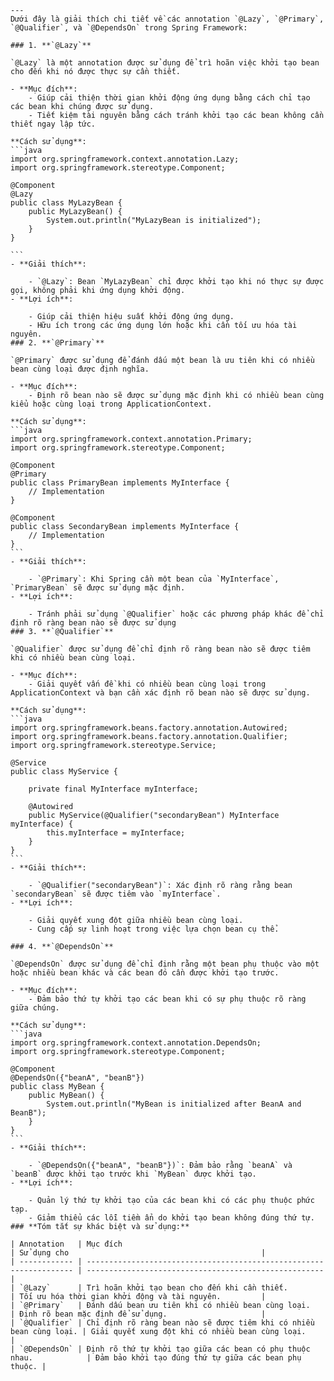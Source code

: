 	
	---
	Dưới đây là giải thích chi tiết về các annotation `@Lazy`, `@Primary`, `@Qualifier`, và `@DependsOn` trong Spring Framework:
	
	### 1. **`@Lazy`**
	
	`@Lazy` là một annotation được sử dụng để trì hoãn việc khởi tạo bean cho đến khi nó được thực sự cần thiết.
	
	- **Mục đích**:
	    - Giúp cải thiện thời gian khởi động ứng dụng bằng cách chỉ tạo các bean khi chúng được sử dụng.
	    - Tiết kiệm tài nguyên bằng cách tránh khởi tạo các bean không cần thiết ngay lập tức.
	
	**Cách sử dụng**:
	```java
	import org.springframework.context.annotation.Lazy;
	import org.springframework.stereotype.Component;
	
	@Component
	@Lazy
	public class MyLazyBean {
	    public MyLazyBean() {
	        System.out.println("MyLazyBean is initialized");
	    }
	}
	
	```
	- **Giải thích**:
	    
	    - `@Lazy`: Bean `MyLazyBean` chỉ được khởi tạo khi nó thực sự được gọi, không phải khi ứng dụng khởi động.
	- **Lợi ích**:
	    
	    - Giúp cải thiện hiệu suất khởi động ứng dụng.
	    - Hữu ích trong các ứng dụng lớn hoặc khi cần tối ưu hóa tài nguyên.
	### 2. **`@Primary`**
	
	`@Primary` được sử dụng để đánh dấu một bean là ưu tiên khi có nhiều bean cùng loại được định nghĩa.
	
	- **Mục đích**:
	    - Định rõ bean nào sẽ được sử dụng mặc định khi có nhiều bean cùng kiểu hoặc cùng loại trong ApplicationContext.
	
	**Cách sử dụng**:
	```java
	import org.springframework.context.annotation.Primary;
	import org.springframework.stereotype.Component;
	
	@Component
	@Primary
	public class PrimaryBean implements MyInterface {
	    // Implementation
	}
	
	@Component
	public class SecondaryBean implements MyInterface {
	    // Implementation
	}
	```
	- **Giải thích**:
	    
	    - `@Primary`: Khi Spring cần một bean của `MyInterface`, `PrimaryBean` sẽ được sử dụng mặc định.
	- **Lợi ích**:
	    
	    - Tránh phải sử dụng `@Qualifier` hoặc các phương pháp khác để chỉ định rõ ràng bean nào sẽ được sử dụng
	### 3. **`@Qualifier`**
	
	`@Qualifier` được sử dụng để chỉ định rõ ràng bean nào sẽ được tiêm khi có nhiều bean cùng loại.
	
	- **Mục đích**:
	    - Giải quyết vấn đề khi có nhiều bean cùng loại trong ApplicationContext và bạn cần xác định rõ bean nào sẽ được sử dụng.
	
	**Cách sử dụng**:
	```java
	import org.springframework.beans.factory.annotation.Autowired;
	import org.springframework.beans.factory.annotation.Qualifier;
	import org.springframework.stereotype.Service;
	
	@Service
	public class MyService {
	
	    private final MyInterface myInterface;
	
	    @Autowired
	    public MyService(@Qualifier("secondaryBean") MyInterface myInterface) {
	        this.myInterface = myInterface;
	    }
	}
	```
	- **Giải thích**:
	    
	    - `@Qualifier("secondaryBean")`: Xác định rõ ràng rằng bean `secondaryBean` sẽ được tiêm vào `myInterface`.
	- **Lợi ích**:
	    
	    - Giải quyết xung đột giữa nhiều bean cùng loại.
	    - Cung cấp sự linh hoạt trong việc lựa chọn bean cụ thể.
	
	### 4. **`@DependsOn`**
	
	`@DependsOn` được sử dụng để chỉ định rằng một bean phụ thuộc vào một hoặc nhiều bean khác và các bean đó cần được khởi tạo trước.
	
	- **Mục đích**:
	    - Đảm bảo thứ tự khởi tạo các bean khi có sự phụ thuộc rõ ràng giữa chúng.
	
	**Cách sử dụng**:
	```java
	import org.springframework.context.annotation.DependsOn;
	import org.springframework.stereotype.Component;
	
	@Component
	@DependsOn({"beanA", "beanB"})
	public class MyBean {
	    public MyBean() {
	        System.out.println("MyBean is initialized after BeanA and BeanB");
	    }
	}
	```
	- **Giải thích**:
	    
	    - `@DependsOn({"beanA", "beanB"})`: Đảm bảo rằng `beanA` và `beanB` được khởi tạo trước khi `MyBean` được khởi tạo.
	- **Lợi ích**:
	    
	    - Quản lý thứ tự khởi tạo của các bean khi có các phụ thuộc phức tạp.
	    - Giảm thiểu các lỗi tiềm ẩn do khởi tạo bean không đúng thứ tự.
	### **Tóm tắt sự khác biệt và sử dụng:**
	
	| Annotation   | Mục đích                                                            | Sử dụng cho                                           |
	| ------------ | ------------------------------------------------------------------- | ----------------------------------------------------- |
	| `@Lazy`      | Trì hoãn khởi tạo bean cho đến khi cần thiết.                       | Tối ưu hóa thời gian khởi động và tài nguyên.         |
	| `@Primary`   | Đánh dấu bean ưu tiên khi có nhiều bean cùng loại.                  | Định rõ bean mặc định để sử dụng.                     |
	| `@Qualifier` | Chỉ định rõ ràng bean nào sẽ được tiêm khi có nhiều bean cùng loại. | Giải quyết xung đột khi có nhiều bean cùng loại.      |
	| `@DependsOn` | Định rõ thứ tự khởi tạo giữa các bean có phụ thuộc nhau.            | Đảm bảo khởi tạo đúng thứ tự giữa các bean phụ thuộc. |